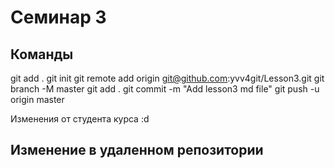 # Семинар 3



## Команды
git add .
git init
git remote add origin git@github.com:yvv4git/Lesson3.git
git branch -M master
git add .
git commit -m "Add lesson3 md file"
git push -u origin master

Изменения от студента курса :d 

## Изменение в удаленном репозитории
